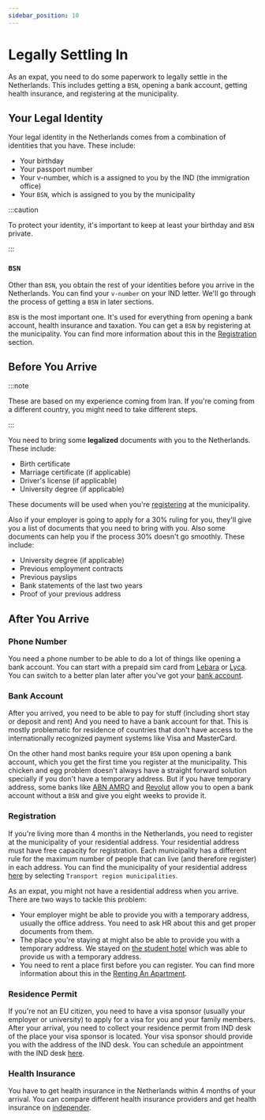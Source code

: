 ```yaml
---
sidebar_position: 10
---
```


# Legally Settling In

As an expat, you need to do some paperwork to legally settle in the Netherlands. This includes getting a `BSN`, opening a bank account, getting health insurance, and registering at the municipality.

## Your Legal Identity

Your legal identity in the Netherlands comes from a combination of identities that you have. These include:
- Your birthday
- Your passport number
- Your v-number, which is a assigned to you by the IND (the immigration office)
- Your `BSN`, which is assigned to you by the municipality

:::caution

To protect your identity, it's important to keep at least your birthday and `BSN` private.

:::

### `BSN`

Other than `BSN`, you obtain the rest of your identities before you arrive in the Netherlands. You can find your `v-number` on your IND letter. We'll go through the process of getting a `BSN` in later sections.

`BSN` is the most important one. It's used for everything from opening a bank account, health insurance and taxation. You can get a `BSN` by registering at the municipality. You can find more information about this in the [Registration](#Registration) section.


## Before You Arrive

:::note

These are based on my experience coming from Iran. If you're coming from a different country, you might need to take different steps.

:::

You need to bring some **legalized** documents with you to the Netherlands. These include:
- Birth certificate
- Marriage certificate (if applicable)
- Driver's license (if applicable)
- University degree (if applicable)

These documents will be used when you're [registering](#registration) at the municipality.

Also if your employer is going to apply for a 30% ruling for you, they'll give you a list of documents that you need to bring with you. Also some documents can help you if the process 30% doesn't go smoothly. These include:

- University degree (if applicable)
- Previous employment contracts
- Previous payslips
- Bank statements of the last two years
- Proof of your previous address

## After You Arrive

### Phone Number

You need a phone number to be able to do a lot of things like opening a bank account. You can start with a prepaid sim card from [Lebara](https://mobile.lebara.com/nl/en) or [Lyca](https://www.lycamobile.nl/en/). You can switch to a better plan later after you've got your [bank account](#bank-account).

### Bank Account

After you arrived, you need to be able to pay for stuff (including short stay or deposit and rent) And you need to have a bank account for that. This is mostly problematic for residence of countries that don't have access to the internationally recognized payment systems like Visa and MasterCard.

On the other hand most banks require your `BSN` upon opening a bank account, which you get the first time you register at the municipality. This chicken and egg problem doesn't always have a straight forward solution specially if you don't have a temporary address. But if you have temporary address, some banks like [ABN AMRO](https://www.abnamro.nl/en/personal/specially-for/expats/international-clients-desk.html) and [Revolut](https://revolut.com) allow you to open a bank account without a `BSN` and give you eight weeks to provide it.

### Registration

If you're living more than 4 months in the Netherlands, you need to register at the municipality of your residential address. Your residential address must have free capacity for registration. Each municipality has a different rule for the maximum number of people that can live (and therefore register) in each address. You can find the municipality of your residential address [here](https://maps.amsterdam.nl/gebiedsindeling/?LANG=en) by selecting `Transport region municipalities`.

As an expat, you might not have a residential address when you arrive. There are two ways to tackle this problem:
- Your employer might be able to provide you with a temporary address, usually the office address. You need to ask HR about this and get proper documents from them.
- The place you're staying at might also be able to provide you with a temporary address. We stayed on [the student hotel](https://www.thestudenthotel.com/) which was able to provide us with a temporary address.
- You need to rent a place first before you can register. You can find more information about this in the [Renting An Apartment](renting-an-apartment.md).

### Residence Permit

If you're not an EU citizen, you need to have a visa sponsor (usually your employer or university) to apply for a visa for you and your family members. After your arrival, you need to collect your residence permit from IND desk of the place your visa sponsor is located. Your visa sponsor should provide you with the address of the IND desk. You can schedule an appointment with the IND desk [here](https://ind.nl/en/service-contact/make-an-appointment-with-the-ind).

### Health Insurance

You have to get health insurance in the Netherlands within 4 months of your arrival. You can compare different health insurance providers and get health insurance on [independer](https://www.independer.nl).
